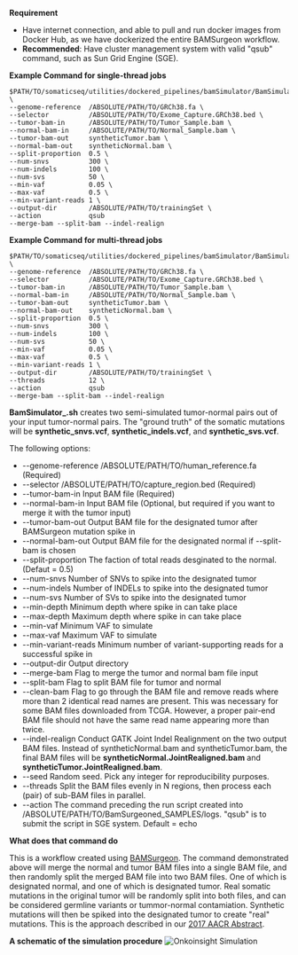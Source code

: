 **Requirement**
* Have internet connection, and able to pull and run docker images from Docker Hub, as we have dockerized the entire BAMSurgeon workflow. 
* **Recommended**: Have cluster management system with valid "qsub" command, such as Sun Grid Engine (SGE).

**Example Command for single-thread jobs**
```
$PATH/TO/somaticseq/utilities/dockered_pipelines/bamSimulator/BamSimulator_singleThread.sh \
--genome-reference  /ABSOLUTE/PATH/TO/GRCh38.fa \
--selector          /ABSOLUTE/PATH/TO/Exome_Capture.GRCh38.bed \
--tumor-bam-in      /ABSOLUTE/PATH/TO/Tumor_Sample.bam \
--normal-bam-in     /ABSOLUTE/PATH/TO/Normal_Sample.bam \
--tumor-bam-out     syntheticTumor.bam \
--normal-bam-out    syntheticNormal.bam \
--split-proportion  0.5 \
--num-snvs          300 \
--num-indels        100 \
--num-svs           50 \
--min-vaf           0.05 \
--max-vaf           0.5 \
--min-variant-reads 1 \
--output-dir        /ABSOLUTE/PATH/TO/trainingSet \
--action            qsub
--merge-bam --split-bam --indel-realign
```

**Example Command for multi-thread jobs**
```
$PATH/TO/somaticseq/utilities/dockered_pipelines/bamSimulator/BamSimulator_multiThreads.sh \
--genome-reference  /ABSOLUTE/PATH/TO/GRCh38.fa \
--selector          /ABSOLUTE/PATH/TO/Exome_Capture.GRCh38.bed \
--tumor-bam-in      /ABSOLUTE/PATH/TO/Tumor_Sample.bam \
--normal-bam-in     /ABSOLUTE/PATH/TO/Normal_Sample.bam \
--tumor-bam-out     syntheticTumor.bam \
--normal-bam-out    syntheticNormal.bam \
--split-proportion  0.5 \
--num-snvs          300 \
--num-indels        100 \
--num-svs           50 \
--min-vaf           0.05 \
--max-vaf           0.5 \
--min-variant-reads 1 \
--output-dir        /ABSOLUTE/PATH/TO/trainingSet \
--threads           12 \
--action            qsub
--merge-bam --split-bam --indel-realign
```

**BamSimulator_.sh** creates two semi-simulated tumor-normal pairs out of your input tumor-normal pairs. The "ground truth" of the somatic mutations will be **synthetic_snvs.vcf**, **synthetic_indels.vcf**, and **synthetic_svs.vcf**.

The following options:
* --genome-reference /ABSOLUTE/PATH/TO/human_reference.fa (Required)
* --selector /ABSOLUTE/PATH/TO/capture_region.bed (Required)
* --tumor-bam-in Input BAM file (Required)
* --normal-bam-in Input BAM file (Optional, but required if you want to merge it with the tumor input)
* --tumor-bam-out Output BAM file for the designated tumor after BAMSurgeon mutation spike in
* --normal-bam-out Output BAM file for the designated normal if --split-bam is chosen
* --split-proportion The faction of total reads desginated to the normal. (Defaut = 0.5)
* --num-snvs Number of SNVs to spike into the designated tumor
* --num-indels Number of INDELs to spike into the designated tumor
* --num-svs Number of SVs to spike into the designated tumor
* --min-depth Minimum depth where spike in can take place
* --max-depth Maximum depth where spike in can take place
* --min-vaf Minimum VAF to simulate
* --max-vaf Maximum VAF to simulate
* --min-variant-reads Minimum number of variant-supporting reads for a successful spike in
* --output-dir Output directory
* --merge-bam Flag to merge the tumor and normal bam file input
* --split-bam Flag to split BAM file for tumor and normal
* --clean-bam Flag to go through the BAM file and remove reads where more than 2 identical read names are present. This was necessary for some BAM files downloaded from TCGA. However, a proper pair-end BAM file should not have the same read name appearing more than twice.
* --indel-realign Conduct GATK Joint Indel Realignment on the two output BAM files. Instead of syntheticNormal.bam and syntheticTumor.bam, the final BAM files will be **syntheticNormal.JointRealigned.bam** and **syntheticTumor.JointRealigned.bam**.
* --seed Random seed. Pick any integer for reproducibility purposes.
* --threads Split the BAM files evenly in N regions, then process each (pair) of sub-BAM files in parallel. 
* --action The command preceding the run script created into /ABSOLUTE/PATH/TO/BamSurgeoned_SAMPLES/logs. "qsub" is to submit the script in SGE system. Default = echo

**What does that command do**

This is a workflow created using [BAMSurgeon](https://github.com/adamewing/bamsurgeon). 
The command demonstrated above will merge the normal and tumor BAM files into a single BAM file, and then randomly split the merged BAM file into two BAM files. 
One of which is designated normal, and one of which is designated tumor. 
Real somatic mutations in the original tumor will be randomly split into both files, and can be considered germline variants or tummor-normal contamiation. 
Synthetic mutations will then be spiked into the designated tumor to create "real" mutations.
This is the approach described in our [2017 AACR Abstract](http://dx.doi.org/10.1158/1538-7445.AM2017-386). 

<b>A schematic of the simulation procedure</b>
  ![Onkoinsight Simulation](../onkoinsight_sim.png)

